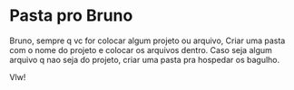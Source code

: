 # Pasta pro Bruno
Bruno, sempre q vc for colocar algum projeto ou arquivo, Criar uma pasta com o nome do projeto e colocar os arquivos dentro.
Caso seja algum arquivo q nao seja do projeto, criar uma pasta pra hospedar os bagulho.

Vlw!
